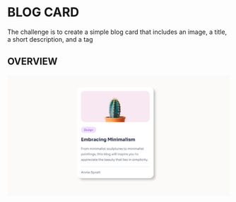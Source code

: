 # BLOG CARD 
The challenge is to create a simple blog card that includes an image, a title, a short description, and a tag

## OVERVIEW

![imgblogcard](img/blogcard.png)



